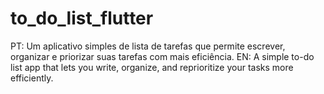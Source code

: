 # to_do_list_flutter
PT: Um aplicativo simples de lista de tarefas que permite escrever, organizar e priorizar suas tarefas com mais eficiência. EN: A simple to-do list app that lets you write, organize, and reprioritize your tasks more efficiently.
